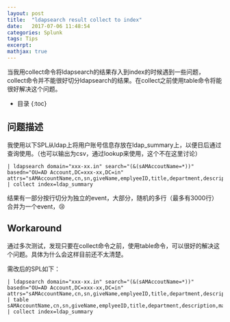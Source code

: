 ```yaml
---
layout: post
title:  "ldapsearch result collect to index"
date:   2017-07-06 11:48:54
categories: Splunk
tags: Tips
excerpt:
mathjax: true
---
```


当我用collect命令将ldapsearch的结果存入到index的时候遇到一些问题，collect命令并不能很好切分ldapsearch的结果。在collect之前使用table命令将能很好解决这个问题。



* 目录
{:toc}

## 问题描述
我使用以下SPL从ldap上将用户账号信息存放在ldap_summary上，以便日后通过查询使用。（也可以输出为csv，通过lookup来使用，这个不在这里讨论）
```
| ldapsearch domain="xxx-xx.in" search="(&(sAMAccoutName=*))" basedn="OU=AD Account,DC=xxx-xx,DC=in" attrs="sAMAccountName,cn,sn,giveName,emplyeeID,title,department,description,mail,telephoneNumber,memberOt,distinguishedName"
| collect index=ldap_summary
```
结果有一部分按行切分为独立的event，大部分，随机的多行（最多有3000行）合并为一个event，😢

## Workaround
通过多次测试，发现只要在collect命令之前，使用table命令，可以很好的解决这个问题。具体为什么会这样目前还不太清楚。

需改后的SPL如下：
```
| ldapsearch domain="xxx-xx.in" search="(&(sAMAccoutName=*))" basedn="OU=AD Account,DC=xxx-xx,DC=in" attrs="sAMAccountName,cn,sn,giveName,emplyeeID,title,department,description,mail,telephoneNumber,memberOt,distinguishedName"
| table sAMAccountName,cn,sn,giveName,emplyeeID,title,department,description,mail,telephoneNumber,memberOt,distinguishedName
| collect index=ldap_summary
```
